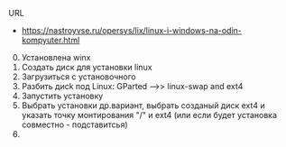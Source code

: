 
URL
- https://nastroyvse.ru/opersys/lix/linux-i-windows-na-odin-kompyuter.html

0. Установлена winx
1. Создать диск для установки linux
2. Загрузиться с установочного
3. Разбить дисk под Linux: GParted -->> linux-swap and ext4
4. Запустить установку
5. Выбрать установки др.вариант, выбрать созданый диск ext4 и указать точку монтирования "/" и ext4 (или если будет установка совместно - подставитсья)
6.  
